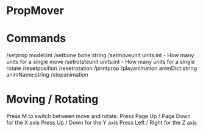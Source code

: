 ﻿PropMover
=========

# Commands

/setprop model:int
/setbone bone:string
/setmoveunit units:int - How many units for a single move
/setrotateunit units:int - How many units for a single rotate
/resetposition
/resetrotation
/printprop
/playanimation animDict:string animName:string
/stopanimation

# Moving / Rotating
Press M to switch between move and rotate.
Press Page Up / Page Down for the X axis
Press Up / Down for the Y axis
Press Left / Right for the Z axis